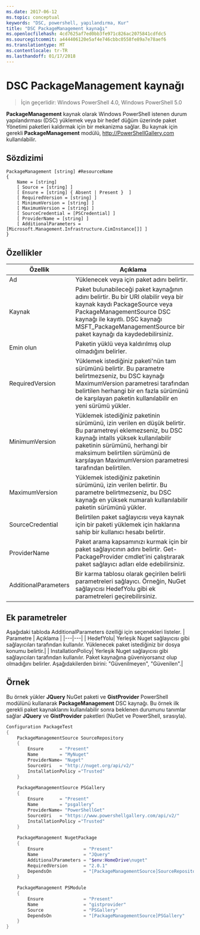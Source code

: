 ```yaml
---
ms.date: 2017-06-12
ms.topic: conceptual
keywords: "DSC, powershell, yapılandırma, Kur"
title: "DSC PackageManagement kaynağı"
ms.openlocfilehash: 4cd7625af7ed0bb3fe971c826ac2075841cdfdc5
ms.sourcegitcommit: a444406120e5af4e746cbbc0558fe89a7e78aef6
ms.translationtype: MT
ms.contentlocale: tr-TR
ms.lasthandoff: 01/17/2018
---
```

# <a name="dsc-packagemanagement-resource"></a>DSC PackageManagement kaynağı

> İçin geçerlidir: Windows PowerShell 4.0, Windows PowerShell 5.0

**PackageManagement** kaynak olarak Windows PowerShell istenen durum yapılandırması (DSC) yüklemek veya bir hedef düğüm üzerinde paket Yönetimi paketleri kaldırmak için bir mekanizma sağlar. Bu kaynak için gerekli **PackageManagement** modülü, http://PowerShellGallery.com kullanılabilir.

## <a name="syntax"></a>Sözdizimi

```
PackageManagement [string] #ResourceName
{
    Name = [string]
    [ Source = [string] ]
    [ Ensure = [string] { Absent | Present }  ]
    [ RequiredVersion = [string] ]
    [ MinimumVersion = [string] ]
    [ MaximumVersion = [string] ]
    [ SourceCredential = [PSCredential] ]
    [ ProviderName = [string] ]
    [ AdditionalParameters = [Microsoft.Management.Infrastructure.CimInstance[]] ]
}
```

## <a name="properties"></a>Özellikler
|  Özellik  |  Açıklama   | 
|---|---| 
| Ad| Yüklenecek veya için paket adını belirtir.| 
| Kaynak| Paket bulunabileceği paket kaynağının adını belirtir. Bu bir URI olabilir veya bir kaynak kaydı PackageSource veya PackageManagementSource DSC kaynağı ile kayıtlı. DSC kaynağı MSFT_PackageManagementSource bir paket kaynağı da kaydedebilirsiniz.| 
| Emin olun| Paketin yüklü veya kaldırılmış olup olmadığını belirler.| 
| RequiredVersion| Yüklemek istediğiniz paketi'nün tam sürümünü belirtir. Bu parametre belirtmezseniz, bu DSC kaynağı MaximumVersion parametresi tarafından belirtilen herhangi bir en fazla sürümünü de karşılayan paketin kullanılabilir en yeni sürümü yükler.| 
| MinimumVersion| Yüklemek istediğiniz paketinin sürümünü, izin verilen en düşük belirtir. Bu parametreyi eklemezseniz, bu DSC kaynağı intalls yüksek kullanılabilir paketinin sürümünü, herhangi bir maksimum belirtilen sürümünü de karşılayan MaximumVersion parametresi tarafından belirtilen.| 
| MaximumVersion| Yüklemek istediğiniz paketinin sürümünü, izin verilen belirtir. Bu parametre belirtmezseniz, bu DSC kaynağı en yüksek numaralı kullanılabilir paketin sürümünü yükler.| 
| SourceCredential | Belirtilen paket sağlayıcısı veya kaynak için bir paketi yüklemek için haklarına sahip bir kullanıcı hesabı belirtir.| 
| ProviderName| Paket arama kapsamınızı kurmak için bir paket sağlayıcının adını belirtir. Get-PackageProvider cmdlet'ini çalıştırarak paket sağlayıcı adları elde edebilirsiniz.| 
| AdditionalParameters| Bir karma tablosu olarak geçirilen belirli parametreleri sağlayıcı. Örneğin, NuGet sağlayıcısı HedefYolu gibi ek parametreleri geçirebilirsiniz.| 

## <a name="additional-parameters"></a>Ek parametreler
Aşağıdaki tabloda AdditionalParameters özelliği için seçenekleri listeler.
|  Parametre  | Açıklama   | 
|---|---|
| HedefYolu| Yerleşik Nuget sağlayıcısı gibi sağlayıcıları tarafından kullanılır. Yüklenecek paket istediğiniz bir dosya konumu belirtir.|
| InstallationPolicy| Yerleşik Nuget sağlayıcısı gibi sağlayıcıları tarafından kullanılır. Paket kaynağına güveniyorsanız olup olmadığını belirler. Aşağıdakilerden birini: "Güvenilmeyen", "Güvenilen".|

## <a name="example"></a>Örnek

Bu örnek yükler **JQuery** NuGet paketi ve **GistProvider** PowerShell modülünü kullanarak **PackageManagement** DSC kaynağı. Bu örnek ilk gerekli paket kaynaklarını kullanılabilir sonra beklenen durumunu tanımlar sağlar **JQuery** ve **GistProvider** paketleri (NuGet ve PowerShell, sırasıyla).

```powershell
Configuration PackageTest
{    
    PackageManagementSource SourceRepository 
    { 
        Ensure      = "Present" 
        Name        = "MyNuget" 
        ProviderName= "Nuget" 
        SourceUri   = "http://nuget.org/api/v2/"   
        InstallationPolicy ="Trusted" 
    }    
    
    PackageManagementSource PSGallery 
    { 
        Ensure      = "Present" 
        Name        = "psgallery" 
        ProviderName= "PowerShellGet" 
        SourceUri   = "https://www.powershellgallery.com/api/v2/"   
        InstallationPolicy ="Trusted" 
    } 
          
    PackageManagement NugetPackage 
    { 
        Ensure               = "Present"  
        Name                 = "JQuery"
        AdditionalParameters = "$env:HomeDrive\nuget"
        RequiredVersion      = "2.0.1" 
        DependsOn            = "[PackageManagementSource]SourceRepository" 
    }
    
    PackageManagement PSModule 
    { 
        Ensure               = "Present"  
        Name                 = "gistprovider"
        Source               = "PSGallery"
        DependsOn            = "[PackageManagementSource]PSGallery" 
    }
}
```

